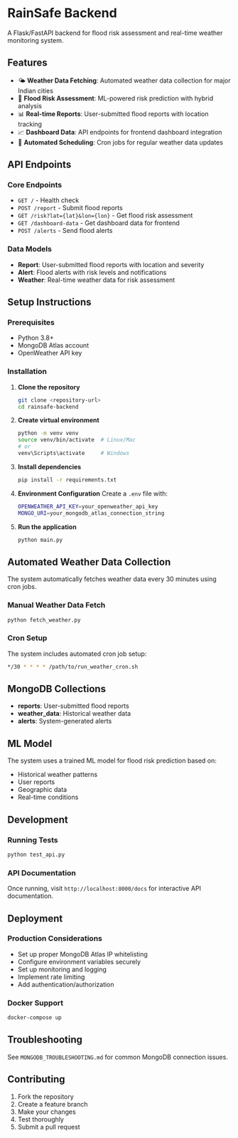 # RainSafe Backend

A Flask/FastAPI backend for flood risk assessment and real-time weather monitoring system.

## Features

- 🌤️ **Weather Data Fetching**: Automated weather data collection for major Indian cities
- 🚨 **Flood Risk Assessment**: ML-powered risk prediction with hybrid analysis
- 📊 **Real-time Reports**: User-submitted flood reports with location tracking
- 📈 **Dashboard Data**: API endpoints for frontend dashboard integration
- 🔄 **Automated Scheduling**: Cron jobs for regular weather data updates

## API Endpoints

### Core Endpoints
- `GET /` - Health check
- `POST /report` - Submit flood reports
- `GET /risk?lat={lat}&lon={lon}` - Get flood risk assessment
- `GET /dashboard-data` - Get dashboard data for frontend
- `POST /alerts` - Send flood alerts

### Data Models
- **Report**: User-submitted flood reports with location and severity
- **Alert**: Flood alerts with risk levels and notifications
- **Weather**: Real-time weather data for risk assessment

## Setup Instructions

### Prerequisites
- Python 3.8+
- MongoDB Atlas account
- OpenWeather API key

### Installation

1. **Clone the repository**
   ```bash
   git clone <repository-url>
   cd rainsafe-backend
   ```

2. **Create virtual environment**
   ```bash
   python -m venv venv
   source venv/bin/activate  # Linux/Mac
   # or
   venv\Scripts\activate     # Windows
   ```

3. **Install dependencies**
   ```bash
   pip install -r requirements.txt
   ```

4. **Environment Configuration**
   Create a `.env` file with:
   ```bash
   OPENWEATHER_API_KEY=your_openweather_api_key
   MONGO_URI=your_mongodb_atlas_connection_string
   ```

5. **Run the application**
   ```bash
   python main.py
   ```

## Automated Weather Data Collection

The system automatically fetches weather data every 30 minutes using cron jobs.

### Manual Weather Data Fetch
```bash
python fetch_weather.py
```

### Cron Setup
The system includes automated cron job setup:
```bash
*/30 * * * * /path/to/run_weather_cron.sh
```

## MongoDB Collections

- **reports**: User-submitted flood reports
- **weather_data**: Historical weather data
- **alerts**: System-generated alerts

## ML Model

The system uses a trained ML model for flood risk prediction based on:
- Historical weather patterns
- User reports
- Geographic data
- Real-time conditions

## Development

### Running Tests
```bash
python test_api.py
```

### API Documentation
Once running, visit `http://localhost:8000/docs` for interactive API documentation.

## Deployment

### Production Considerations
- Set up proper MongoDB Atlas IP whitelisting
- Configure environment variables securely
- Set up monitoring and logging
- Implement rate limiting
- Add authentication/authorization

### Docker Support
```bash
docker-compose up
```

## Troubleshooting

See `MONGODB_TROUBLESHOOTING.md` for common MongoDB connection issues.

## Contributing

1. Fork the repository
2. Create a feature branch
3. Make your changes
4. Test thoroughly
5. Submit a pull request


